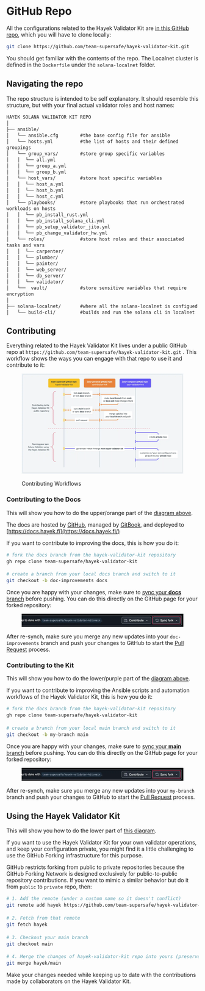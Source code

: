 # GitHub Repo

All the configurations related to the Hayek Validator Kit are [in this GitHub repo](https://github.com/team-supersafe/hayek-validator-kit.git), which you will have to clone locally:&#x20;

```bash
git clone https://github.com/team-supersafe/hayek-validator-kit.git
```

You should get familiar with the contents of the repo. The Localnet cluster is defined in the `Dockerfile` under the `solana-localnet` folder.

## Navigating the repo

The repo structure is intended to be self explanatory. It should resemble this structure, but with your final actual validator roles and host names:

```
HAYEK SOLANA VALIDATOR KIT REPO
│
├── ansible/
│   └── ansible.cfg        #the base config file for ansible
│   └── hosts.yml          #the list of hosts and their defined groupings
│   └── group_vars/        #store group specific variables
│   │  └── all.yml
│   │  └── group_a.yml
│   │  └── group_b.yml
│   └── host_vars/         #store host specific variables
│   │  └── host_a.yml
│   │  └── host_b.yml
│   │  └── host_c.yml
│   └── playbooks/         #store playbooks that run orchestrated workloads on hosts
│   │  └── pb_install_rust.yml     
│   │  └── pb_install_solana_cli.yml 
│   │  └── pb_setup_validator_jito.yml   
│   │  └── pb_change_validator_hw.yml      
│   └── roles/             #store host roles and their associated tasks and vars
│   │  └── carpenter/
│   │  └── plumber/
│   │  └── painter/
│   │  └── web_server/
│   │  └── db_server/
│   │  └── validator/
│   └──  vault/            #store sensitive variables that require encryption
│
├── solana-localnet/       #where all the solana-localnet is configued
│   └── build-cli/         #builds and run the solana cli in localnet 
```

## Contributing

Everything related to the Hayek Validator Kit lives under a public GitHub repo at `https://github.com/team-supersafe/hayek-validator-kit.git` . This workflow shows the ways you can engage with that repo to use it and contribute to it:

<figure><img src="../.gitbook/assets/Hayek Validator Kit@2x (1).webp" alt=""><figcaption><p>Contributing Workflows</p></figcaption></figure>

### Contributing to the Docs

This will show you how to do the upper/orange part of the [diagram above](github-repo.md#using-and-contributing).

The docs are hosted by [GitHub](https://github.com/), managed by [GitBook](https://gitbook.com), and deployed to [https://docs.hayek.fi](https://docs.hayek.fi/)

If you want to contribute to improving the docs, this is how you do it:

```bash
# fork the docs branch from the hayek-validator-kit repository
gh repo clone team-supersafe/hayek-validator-kit

# create a branch from your local docs branch and switch to it
git checkout -b doc-improvements docs
```

Once you are happy with your changes, make sure to [sync your **docs** branch](https://docs.github.com/en/pull-requests/collaborating-with-pull-requests/working-with-forks/syncing-a-fork) before pushing. You can do this directly on the GitHub page for your forked repository:

<figure><img src="../.gitbook/assets/sync-fork-github.webp" alt=""><figcaption></figcaption></figure>

After re-synch, make sure you merge any new updates into your `doc-improvements` branch and push your changes to GitHub to start the [Pull Request](https://docs.github.com/en/pull-requests/collaborating-with-pull-requests/proposing-changes-to-your-work-with-pull-requests/about-pull-requests) process.

### Contributing to the Kit

This will show you how to do the lower/purple part of the [diagram above](github-repo.md#using-and-contributing).

If you want to contribute to improving the Ansible scripts and automation workflows of the Hayek Validator Kit, this is how you do it:

```bash
# fork the docs branch from the hayek-validator-kit repository
gh repo clone team-supersafe/hayek-validator-kit

# create a branch from your local main branch and switch to it
git checkout -b my-branch main
```

Once you are happy with your changes, make sure to [sync your **main** branch](https://docs.github.com/en/pull-requests/collaborating-with-pull-requests/working-with-forks/syncing-a-fork) before pushing. You can do this directly on the GitHub page for your forked repository:

<figure><img src="../.gitbook/assets/sync-fork-github.webp" alt=""><figcaption></figcaption></figure>

After re-synch, make sure you merge any new updates into your `my-branch` branch and push your changes to GitHub to start the [Pull Request](https://docs.github.com/en/pull-requests/collaborating-with-pull-requests/proposing-changes-to-your-work-with-pull-requests/about-pull-requests) process.

## Using the Hayek Validator Kit

This will show you how to do the lower part of [this diagram](../#using-and-contributing).

If you want to use the Hayek Validator Kit for your own validator operations, and keep your configuration private, you might find it a little challenging to use the GitHub Forking infrastructure for this purpose.

GitHub restricts forking from public to private repositories because the GitHub Forking Network is designed exclusively for public-to-public repository contributions. If you want to mimic a similar behavior but do it from `public` to `private` repo, then:

```bash
# 1. Add the remote (under a custom name so it doesn't conflict)
git remote add hayek https://github.com/team-supersafe/hayek-validator-kit

# 2. Fetch from that remote
git fetch hayek

# 3. Checkout your main branch
git checkout main

# 4. Merge the changes of hayek-validator-kit repo into yours (preserves local changes/conflicts)
git merge hayek/main
```

Make your changes needed while keeping up to date with the contributions made by collaborators on the Hayek Validator Kit.
